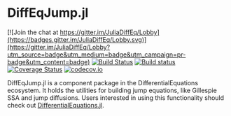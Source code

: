 # DiffEqJump.jl

[![Join the chat at https://gitter.im/JuliaDiffEq/Lobby](https://badges.gitter.im/JuliaDiffEq/Lobby.svg)](https://gitter.im/JuliaDiffEq/Lobby?utm_source=badge&utm_medium=badge&utm_campaign=pr-badge&utm_content=badge)
[![Build Status](https://travis-ci.org/JuliaDiffEq/DiffEqJump.jl.svg?branch=master)](https://travis-ci.org/JuliaDiffEq/DiffEqJump.jl)
[![Build status](https://ci.appveyor.com/api/projects/status/rr9vpqih2j9o89a5?svg=true)](https://ci.appveyor.com/project/ChrisRackauckas/diffeqjump-jl)
[![Coverage Status](https://coveralls.io/repos/ChrisRackauckas/DiffEqJump.jl/badge.svg?branch=master&service=github)](https://coveralls.io/github/JuliaDiffEq/DiffEqJump.jl?branch=master)
[![codecov.io](http://codecov.io/github/ChrisRackauckas/DiffEqJump.jl/coverage.svg?branch=master)](http://codecov.io/github/JuliaDiffEq/DiffEqJump.jl?branch=master)

<!-- [![DiffEqJump](http://pkg.julialang.org/badges/DiffEqJump_0.5.svg)](http://pkg.julialang.org/?pkg=DiffEqJump)
[![DiffEqJump](http://pkg.julialang.org/badges/DiffEqJump_0.6.svg)](http://pkg.julialang.org/?pkg=DiffEqJump) -->

DiffEqJump.jl is a component package in the DifferentialEquations ecosystem. It
holds the utilities for building jump equations, like Gillespie SSA and jump
diffusions. Users interested in using this functionality should check out
[DifferentialEquations.jl](https://github.com/JuliaDiffEq/DifferentialEquations.jl).
